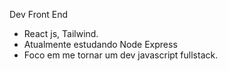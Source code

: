 Dev Front End 

- React js, Tailwind.
- Atualmente estudando Node Express
- Foco em me tornar um dev javascript fullstack.

<i class="devicon-react-original-wordmark colored"></i>
<i class="devicon-tailwindcss-original colored"></i>
<link rel="stylesheet" type='text/css' href="https://cdn.jsdelivr.net/gh/devicons/devicon@latest/devicon.min.css" />
          
          
          
          
